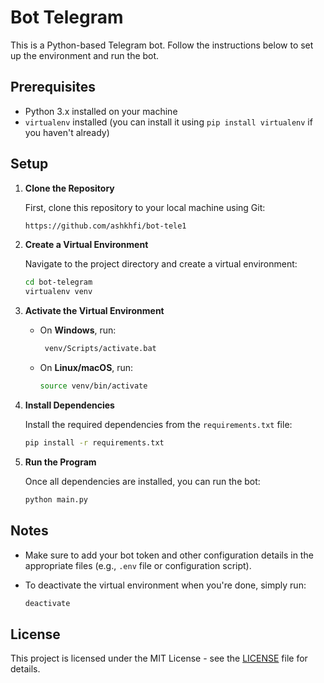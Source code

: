 
# Bot Telegram

This is a Python-based Telegram bot. Follow the instructions below to set up the environment and run the bot.

## Prerequisites

- Python 3.x installed on your machine
- `virtualenv` installed (you can install it using `pip install virtualenv` if you haven't already)

## Setup

1. **Clone the Repository**

   First, clone this repository to your local machine using Git:

   ```bash
   https://github.com/ashkhfi/bot-tele1
   ```

2. **Create a Virtual Environment**

   Navigate to the project directory and create a virtual environment:

   ```bash
   cd bot-telegram
   virtualenv venv
   ```

3. **Activate the Virtual Environment**

   - On **Windows**, run:

     ```bash
      venv/Scripts/activate.bat
     ```

   - On **Linux/macOS**, run:

     ```bash
     source venv/bin/activate
     ```

4. **Install Dependencies**

   Install the required dependencies from the `requirements.txt` file:

   ```bash
   pip install -r requirements.txt
   ```

5. **Run the Program**

   Once all dependencies are installed, you can run the bot:

   ```bash
   python main.py
   ```

## Notes

- Make sure to add your bot token and other configuration details in the appropriate files (e.g., `.env` file or configuration script).
- To deactivate the virtual environment when you're done, simply run:

   ```bash
   deactivate
   ```

## License

This project is licensed under the MIT License - see the [LICENSE](LICENSE) file for details.
